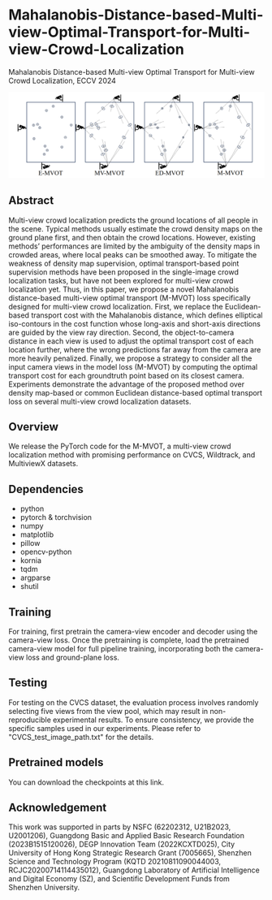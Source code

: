 # Mahalanobis-Distance-based-Multi-view-Optimal-Transport-for-Multi-view-Crowd-Localization
Mahalanobis Distance-based Multi-view Optimal Transport for Multi-view Crowd Localization, ECCV 2024

![mvot](https://github.com/zqyq/Mahalanobis-Distance-based-Multi-view-Optimal-Transport-for-Multi-view-Crowd-Localization/blob/main/mvot.png)

## Abstract
Multi-view crowd localization predicts the ground locations of all people in the scene. Typical methods usually estimate the crowd
density maps on the ground plane first, and then obtain the crowd locations. However, existing methods’ performances are limited by the ambiguity of the density maps in crowded areas, where local peaks can be
smoothed away. To mitigate the weakness of density map supervision, optimal transport-based point supervision methods have been proposed in
the single-image crowd localization tasks, but have not been explored for
multi-view crowd localization yet. Thus, in this paper, we propose a novel
Mahalanobis distance-based multi-view optimal transport (M-MVOT)
loss specifically designed for multi-view crowd localization. First, we replace the Euclidean-based transport cost with the Mahalanobis distance,
which defines elliptical iso-contours in the cost function whose long-axis
and short-axis directions are guided by the view ray direction. Second,
the object-to-camera distance in each view is used to adjust the optimal transport cost of each location further, where the wrong predictions
far away from the camera are more heavily penalized. Finally, we propose a strategy to consider all the input camera views in the model loss
(M-MVOT) by computing the optimal transport cost for each groundtruth point based on its closest camera. Experiments demonstrate the
advantage of the proposed method over density map-based or common
Euclidean distance-based optimal transport loss on several multi-view
crowd localization datasets.


## Overview
We release the PyTorch code for the M-MVOT, a multi-view crowd localization method with promising performance on CVCS,
Wildtrack, and MultiviewX datasets. 

## Dependencies
- python
- pytorch & torchvision
- numpy
- matplotlib
- pillow
- opencv-python
- kornia
- tqdm
- argparse
- shutil


## Training
For training, first pretrain the camera-view encoder and decoder using the camera-view loss. Once the pretraining is complete, load the pretrained camera-view model for full pipeline training, incorporating both the camera-view loss and ground-plane loss.

## Testing
For testing on the CVCS dataset, the evaluation process involves randomly selecting five views from the view pool, which may result in non-reproducible experimental results. To ensure consistency, we provide the specific samples used in our experiments. Please refer to "CVCS_test_image_path.txt" for the details.

## Pretrained models
You can download the checkpoints at this link.

## Acknowledgement
This work was supported in parts by NSFC (62202312, U21B2023, U2001206),
Guangdong Basic and Applied Basic Research Foundation (2023B1515120026),
DEGP Innovation Team (2022KCXTD025), City University of Hong Kong Strategic Research Grant (7005665), Shenzhen Science and Technology Program (KQTD
20210811090044003, RCJC20200714114435012), Guangdong Laboratory of Artificial Intelligence and Digital Economy (SZ), and Scientific Development Funds
from Shenzhen University.


